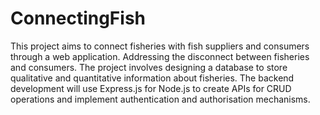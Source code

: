 # ConnectingFish

This project aims to connect fisheries with fish suppliers and consumers through a web application. Addressing the disconnect between fisheries and consumers.  The project involves designing a database to store qualitative and quantitative information about fisheries. The backend development will use Express.js for Node.js to create APIs for CRUD operations and implement authentication and authorisation mechanisms. 
